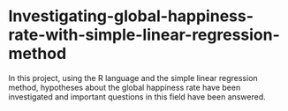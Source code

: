 # Investigating-global-happiness-rate-with-simple-linear-regression-method
In this project, using the R language and the simple linear regression method, hypotheses about the global happiness rate have been investigated and important questions in this field have been answered.
